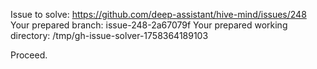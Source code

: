 Issue to solve: https://github.com/deep-assistant/hive-mind/issues/248
Your prepared branch: issue-248-2a67079f
Your prepared working directory: /tmp/gh-issue-solver-1758364189103

Proceed.